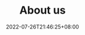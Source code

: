 ---
title: "About us"  # Required
published: 2022-07-26           # Required (or a valid date)
date: 2022-07-26T21:46:25+08:00
draft: false
---